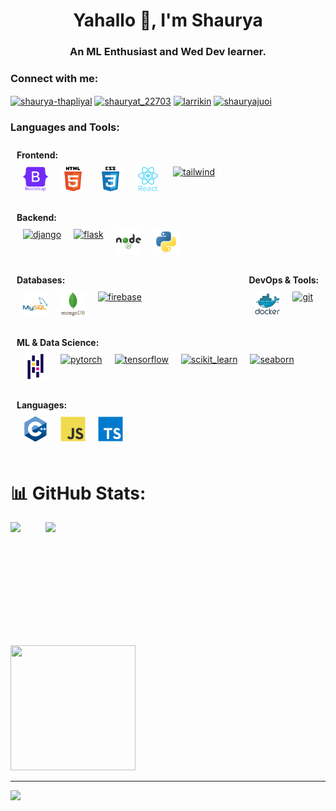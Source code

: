 <h1 align="center">Yahallo 👋, I'm Shaurya</h1>
<h3 align="center">An ML Enthusiast and Wed Dev learner.</h3>

<h3 align="left">Connect with me:</h3>
<p align="left">
<a href="https://linkedin.com/in/shaurya-thapliyal" target="blank"><img align="center" src="https://raw.githubusercontent.com/rahuldkjain/github-profile-readme-generator/master/src/images/icons/Social/linked-in-alt.svg" alt="shaurya-thapliyal" height="30" width="40" /></a>
<a href="https://www.hackerrank.com/shauryat_22703" target="blank"><img align="center" src="https://raw.githubusercontent.com/rahuldkjain/github-profile-readme-generator/master/src/images/icons/Social/hackerrank.svg" alt="shauryat_22703" height="30" width="40" /></a>
<a href="https://www.leetcode.com/larrikin" target="blank"><img align="center" src="https://raw.githubusercontent.com/rahuldkjain/github-profile-readme-generator/master/src/images/icons/Social/leet-code.svg" alt="larrikin" height="30" width="40" /></a>
<a href="https://auth.geeksforgeeks.org/user/shauryajuoi" target="blank"><img align="center" src="https://raw.githubusercontent.com/rahuldkjain/github-profile-readme-generator/master/src/images/icons/Social/geeks-for-geeks.svg" alt="shauryajuoi" height="30" width="40" /></a>
</p>

<h3 align="left">Languages and Tools:</h3>
<div style="display: flex; flex-direction: row; align-items: flex-start; justify-content: space-between; flex-wrap: wrap;">

  <!-- Frontend Technologies -->
  <div style="display: flex; flex-direction: column; align-items: flex-start; margin: 10px;">
    <strong>Frontend:</strong>
    <div style="display: flex; flex-wrap: wrap;">
      <a href="https://getbootstrap.com" target="_blank" rel="noreferrer">
        <img src="https://raw.githubusercontent.com/devicons/devicon/master/icons/bootstrap/bootstrap-plain-wordmark.svg" alt="bootstrap" width="40" height="40" style="margin: 10px;" />
      </a>
      <a href="https://www.w3.org/html/" target="_blank" rel="noreferrer">
        <img src="https://raw.githubusercontent.com/devicons/devicon/master/icons/html5/html5-original-wordmark.svg" alt="html5" width="40" height="40" style="margin: 10px;" />
      </a>
      <a href="https://www.w3schools.com/css/" target="_blank" rel="noreferrer">
        <img src="https://raw.githubusercontent.com/devicons/devicon/master/icons/css3/css3-original-wordmark.svg" alt="css3" width="40" height="40" style="margin: 10px;" />
      </a>
      <a href="https://reactjs.org/" target="_blank" rel="noreferrer">
        <img src="https://raw.githubusercontent.com/devicons/devicon/master/icons/react/react-original-wordmark.svg" alt="react" width="40" height="40" style="margin: 10px;" />
      </a>
      <a href="https://tailwindcss.com/" target="_blank" rel="noreferrer">
        <img src="https://www.vectorlogo.zone/logos/tailwindcss/tailwindcss-icon.svg" alt="tailwind" width="40" height="40" style="margin: 10px;" />
      </a>
    </div>
  </div>

  <!-- Backend Technologies -->
  <div style="display: flex; flex-direction: column; align-items: flex-start; margin: 10px;">
    <strong>Backend:</strong>
    <div style="display: flex; flex-wrap: wrap;">
      <a href="https://www.djangoproject.com/" target="_blank" rel="noreferrer">
        <img src="https://cdn.worldvectorlogo.com/logos/django.svg" alt="django" width="40" height="40" style="margin: 10px;" />
      </a>
      <a href="https://flask.palletsprojects.com/" target="_blank" rel="noreferrer">
        <img src="https://www.vectorlogo.zone/logos/pocoo_flask/pocoo_flask-icon.svg" alt="flask" width="40" height="40" style="margin: 10px;" />
      </a>
      <a href="https://nodejs.org" target="_blank" rel="noreferrer">
        <img src="https://raw.githubusercontent.com/devicons/devicon/master/icons/nodejs/nodejs-original-wordmark.svg" alt="nodejs" width="40" height="40" style="margin: 10px;" />
      </a>
      <a href="https://www.python.org" target="_blank" rel="noreferrer">
        <img src="https://raw.githubusercontent.com/devicons/devicon/master/icons/python/python-original.svg" alt="python" width="40" height="40" style="margin: 10px;" />
      </a>
    </div>
  </div>

  <!-- Databases -->
  <div style="display: flex; flex-direction: column; align-items: flex-start; margin: 10px;">
    <strong>Databases:</strong>
    <div style="display: flex; flex-wrap: wrap;">
      <a href="https://www.mysql.com/" target="_blank" rel="noreferrer">
        <img src="https://raw.githubusercontent.com/devicons/devicon/master/icons/mysql/mysql-original-wordmark.svg" alt="mysql" width="40" height="40" style="margin: 10px;" />
      </a>
      <a href="https://www.mongodb.com/" target="_blank" rel="noreferrer">
        <img src="https://raw.githubusercontent.com/devicons/devicon/master/icons/mongodb/mongodb-original-wordmark.svg" alt="mongodb" width="40" height="40" style="margin: 10px;" />
      </a>
      <a href="https://firebase.google.com/" target="_blank" rel="noreferrer">
        <img src="https://www.vectorlogo.zone/logos/firebase/firebase-icon.svg" alt="firebase" width="40" height="40" style="margin: 10px;" />
      </a>
    </div>
  </div>

  <!-- DevOps and Tools -->
  <div style="display: flex; flex-direction: column; align-items: flex-start; margin: 10px;">
    <strong>DevOps & Tools:</strong>
    <div style="display: flex; flex-wrap: wrap;">
      <a href="https://www.docker.com/" target="_blank" rel="noreferrer">
        <img src="https://raw.githubusercontent.com/devicons/devicon/master/icons/docker/docker-original-wordmark.svg" alt="docker" width="40" height="40" style="margin: 10px;" />
      </a>
      <a href="https://git-scm.com/" target="_blank" rel="noreferrer">
        <img src="https://www.vectorlogo.zone/logos/git-scm/git-scm-icon.svg" alt="git" width="40" height="40" style="margin: 10px;" />
      </a>
    </div>
  </div>

  <!-- Machine Learning and Data Science -->
  <div style="display: flex; flex-direction: column; align-items: flex-start; margin: 10px;">
    <strong>ML & Data Science:</strong>
    <div style="display: flex; flex-wrap: wrap;">
      <a href="https://pandas.pydata.org/" target="_blank" rel="noreferrer">
        <img src="https://raw.githubusercontent.com/devicons/devicon/2ae2a900d2f041da66e950e4d48052658d850630/icons/pandas/pandas-original.svg" alt="pandas" width="40" height="40" style="margin: 10px;" />
      </a>
      <a href="https://pytorch.org/" target="_blank" rel="noreferrer">
        <img src="https://www.vectorlogo.zone/logos/pytorch/pytorch-icon.svg" alt="pytorch" width="40" height="40" style="margin: 10px;" />
      </a>
      <a href="https://www.tensorflow.org" target="_blank" rel="noreferrer">
        <img src="https://www.vectorlogo.zone/logos/tensorflow/tensorflow-icon.svg" alt="tensorflow" width="40" height="40" style="margin: 10px;" />
      </a>
      <a href="https://scikit-learn.org/" target="_blank" rel="noreferrer">
        <img src="https://upload.wikimedia.org/wikipedia/commons/0/05/Scikit_learn_logo_small.svg" alt="scikit_learn" width="40" height="40" style="margin: 10px;" />
      </a>
      <a href="https://seaborn.pydata.org/" target="_blank" rel="noreferrer">
        <img src="https://seaborn.pydata.org/_images/logo-mark-lightbg.svg" alt="seaborn" width="40" height="40" style="margin: 10px;" />
      </a>
    </div>
  </div>

  <!-- Programming Languages -->
  <div style="display: flex; flex-direction: column; align-items: flex-start; margin: 10px;">
    <strong>Languages:</strong>
    <div style="display: flex; flex-wrap: wrap;">
      <a href="https://www.w3schools.com/cpp/" target="_blank" rel="noreferrer">
        <img src="https://raw.githubusercontent.com/devicons/devicon/master/icons/cplusplus/cplusplus-original.svg" alt="cplusplus" width="40" height="40" style="margin: 10px;" />
      </a>
      <a href="https://developer.mozilla.org/en-US/docs/Web/JavaScript" target="_blank" rel="noreferrer">
        <img src="https://raw.githubusercontent.com/devicons/devicon/master/icons/javascript/javascript-original.svg" alt="javascript" width="40" height="40" style="margin: 10px;" />
      </a>
      <a href="https://www.typescriptlang.org/" target="_blank" rel="noreferrer">
        <img src="https://raw.githubusercontent.com/devicons/devicon/master/icons/typescript/typescript-original.svg" alt="typescript" width="40" height="40" style="margin: 10px;" />
      </a>
    </div>
  </div>
</div>


# 📊 GitHub Stats:

<div style="display: flex; overflowX:auto">
  <img src="https://github-readme-stats.vercel.app/api?username=larrikin-coder&theme=dark&hide_border=false&include_all_commits=false&count_private=false" style="padding-right: 20px;" />
  <img src="https://github-readme-stats.vercel.app/api/top-langs/?username=larrikin-coder&theme=dark&hide_border=false&include_all_commits=false&count_private=false&layout=compact" style="padding-left: 20px;" height="197px" />
</div>

<img src="https://tenor.com/en-GB/view/alarm-gif-9878940352483067214.gif" height="200px" width="200px"/>
<!-- <img src="https://tenor.com/en-GB/view/alarm-gif-9878940352483067214.gif" height="200px" width="200px"/> -->

---
[![](https://visitcount.itsvg.in/api?id=larrikin-coder&icon=0&color=0)](https://visitcount.itsvg.in)


